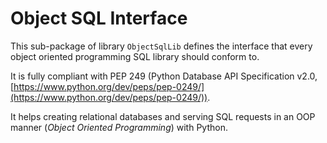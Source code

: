 # Object SQL Interface

This sub-package of library `ObjectSqlLib` defines the interface that every object oriented programming SQL library should conform to. 

It is fully compliant with PEP 249 (Python Database API Specification v2.0, [https://www.python.org/dev/peps/pep-0249/](https://www.python.org/dev/peps/pep-0249/)).

It helps creating relational databases and serving SQL requests in an OOP manner (*Object Oriented Programming*) with Python.
